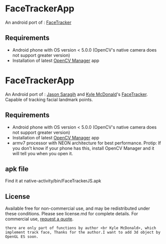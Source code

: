 # FaceTrackerApp

An android port of : [FaceTracker](https://github.com/kylemcdonald/FaceTracker)

## Requirements

+ Android phone with OS version \< 5.0.0 (OpenCV's native camera does not support greater version)
+ Installation of latest [OpenCV Manager](https://play.google.com/store/apps/details?id=org.opencv.engine&hl=en) app

# FaceTrackerApp

An Android port of : [Jason Saragih](http://jsaragih.org/) and [Kyle McDonald](http://kylemcdonald.net/)'s [FaceTracker](https://github.com/kylemcdonald/FaceTracker). Capable of tracking facial landmark points.  

## Requirements

+ Android phone with OS version \< 5.0.0 (OpenCV's native camera does not support greater version)
+ Installation of latest [OpenCV Manager](https://play.google.com/store/apps/details?id=org.opencv.engine&hl=en) app
+ armv7 processor with NEON architecture for best performance. Protip: If you don't know if your phone has this, install OpenCV Manager and it will tell you when you open it. 

## apk file

Find it at native-activity/bin/FaceTrackerJS.apk

## License

Available free for non-commercial use, and may be redistributed under these conditions. Please see license.md for complete details. For commercial use, [request a quote](http://facetracker.net/quote/).


~~~~~~~~~~~~~~~~Attention~~~~~~~~~~~~~~~~
there are only part of functions by author <br Kyle McDonald>, which implement track face, Thanks for the author.I want to add 3d object by OpenGL ES soon.